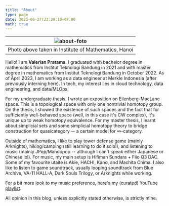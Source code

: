 ```yaml
---
title: "About"
type: page
date: 2023-06-27T23:29:10+07:00
math: true
---
```


|![about-foto](https://res.cloudinary.com/ddtggb6fb/image/upload/c_scale,w_744/v1668353220/2342338_jgd51o.jpg)|
|:--:|
|Photo above taken in Institute of Mathematics, Hanoi|

Hello! I am **Valerian Pratama**. I graduated with bachelor degree in mathematics from Institut Teknologi Bandung in 2021 and with master degree in mathematics from Institut Teknologi Bandung in October 2022. As of April 2023, I am working as a data engineer at Merkle Indonesia (after previously interning here). In tech, my interest lies in cloud technology, data engineering, and data/MLOps.

For my undergraduate thesis, I wrote an exposition on Eilenberg-MacLane space. This is a topological space with only one nontrivial homotopy group. On the thesis, I showed the existence of such spaces and the fact that for sufficiently well-behaved space (well, in this case it's CW complex), it's unique up to weak homotopy equivalence. For my master thesis, I learnt about simplicial sets and some simplicial homotopy theory to bridge construction for quasicategory -- a certain model for $\infty$-category.

Outside of mathematics, I like to play tower defense game (mainly Arknights), hiking/camping (still learning to do it solo!), and listening to music (mainly JPop/Mandopop -- although I can't speak either Japanese or Chinese lol). For music, my main setup is Hifiman Sundara + Fiio Q3 DAC. Some of my favourite utaite is Akie, HACHI, Kano, and Machita Chima. I also like to listen to game soundtrack, usually looping soundtrack from Blue Archive, VA-11 HALL-A, Dark Souls Trilogy, or Arknights while working.

For a bit more look to my music preference, here's my (curated) YouTube [playlist](https://www.youtube.com/playlist?list=PLUmSBNs2YOUWp-USa3rfgZUN9rQWy6X54).

All opinion in this blog, unless explicitly stated otherwise, is strictly mine.